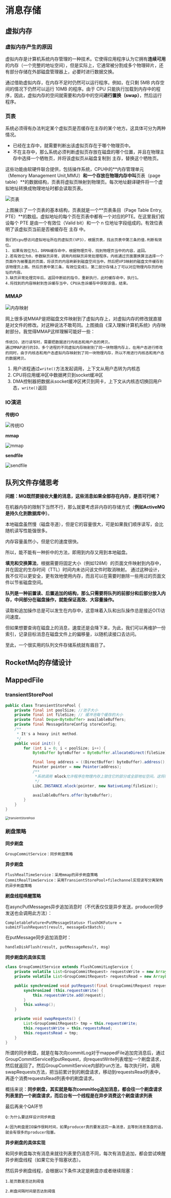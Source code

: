 # 消息存储

## 虚拟内存

### 虚拟内存产生的原因

虚拟内存是计算机系统内存管理的一种技术。它使得应用程序认为它拥有**连续可用**的内存（一个完整的地址空间），但是实际上，它通常被分割成多个物理碎片，还有部分存储在外部磁盘管理器上，必要时进行数据交换。

通过借助虚拟内存，在内存不足时仍然可以运行程序。例如，在只剩 5MB 内存空间的情况下仍然可以运行 10MB 的程序。由于 CPU 只能执行加载到内存中的程序，因此，虚拟内存的空间就需要和内存中的空间**进行置换（swap）**，然后运行程序。

### 页表

系统必须得有办法判定某个虚拟页是否缓存在主存的某个地方。这具体可分为两种情况。

- 已经在主存中，就需要判断出该虚拟页存在于哪个物理页中。
- 不在主存中，那么系统必须判断虚拟页存放在磁盘的哪个位置，并且在物理主存中选择一个牺牲页，并将该虚拟页从磁盘复制到 主存，替换这个牺牲页。

这些功能由软硬件联合提供，包括操作系统，CPU中的**内存管理单元（Memory Management Unit,MMU）**和一个存放在物理内存中叫**页表（page table）**的数据结构，页表将虚拟页映射到物理页。每次地址翻译硬件将一个虚拟地址转换成物理地址时都会读取页表。

![页表](C:\Users\80264302\Desktop\study_note_image\rocketmq\页表.png)

上图展示了一个页表的基本结构，页表就是一个**页表条目（Page Table Entry, PTE）**的数组。虚拟地址的每个页在页表中都有一个对应的PTE。在这里我们假设每个 PTE 是由一个有效位（Valid bit）和一个 n 位地址字段组成的。有效位表明了该虚拟页当前是否被缓存在 主存 中。

```
我们的cpu想访问虚拟地址所在的虚拟页(VP3)，根据页表，找出页表中第三条的值.判断有效位。
1. 如果有效位为1，DRMA缓存命中，根据物理页号，找到物理页当中的内容，返回。
2.若有效位为0，参数缺页异常，调用内核缺页异常处理程序。内核通过页面置换算法选择一个页面作为被覆盖的页面，将该页的内容刷新到磁盘空间当中。然后把VP3映射的磁盘文件缓存到该物理页上面。然后页表中第三条，有效位变成1，第二部分存储上了可以对应物理内存页的地址的内容。
3.缺页异常处理完毕后，返回中断前的指令，重新执行，此时缓存命中，执行1。
4.将找到的内容映射到告诉缓存当中，CPU从告诉缓存中获取该值，结束。
```

### MMAP

![内存映射](C:\Users\80264302\Desktop\study_note_image\rocketmq\内存映射.png)

网上很多说MMAP是把磁盘文件映射到了虚拟内存上，对虚拟内存的修改就直接是对文件的修改。对这种说法不敢苟同。上图摘自《深入理解计算机系统》内存映射部分。我觉得MMAP这样理解可能好一些：

```
传统IO，进行读写时，需要把数据进行内核态和用户态的拷贝。
通过MMAP进行的IO，多个进程的不同虚拟内存映射到了同一块物理内存上，在用户态进行修改的同时，由于内核态和用户态虚拟内存映射到了同一块物理内存，所以不用进行内核态和用户态的数据拷贝。
```

1. 用户进程通过`write()`方法发起调用，上下文从用户态转为内核态
2. CPU将应用缓冲区中数据拷贝到socket缓冲区
3. DMA控制器把数据从socket缓冲区拷贝到网卡，上下文从内核态切换回用户态，`write()`返回

### IO演进

**传统IO**

![传统IO](C:\Users\80264302\Desktop\study_note_image\rocketmq\传统IO.png)

**mmap**

![mmap](C:\Users\80264302\Desktop\study_note_image\rocketmq\mmap.png)

**sendfile**

![sendfile](C:\Users\80264302\Desktop\study_note_image\rocketmq\sendfile.png)

## 队列文件存储思考

**问题：MQ既然要接收大量的消息，这些消息如果全部存在内存，是否可行呢？**

在机器内存的限制下当然不行，那么就要考虑非内存的存储方式（**例如ActiveMQ是持久化到数据库中）**。

本地磁盘虽然慢（磁盘寻道），但是它的容量很大，可是如果我们顺序读写，会比随机读写性能强很多。

内存容量虽然小，但是它的速度很快。

所以，能不能有一种折中的方法，即用到内存又用到本地磁盘。

**填充和交换算法**，根据需要将固定大小（例如128M）的页面文件映射到内存中，并在固定的生存时间（TTL）时间内未访问该文件时取消映射。 通过这种设计，我不仅可以更安全，更有效地使用内存，而且可以在需要时删除一些用过的页面文件以节省磁盘空间。

**队列是一种前置读、后置追加的结构，那么只需要将队列的前部分和后部分放入内存，中间部分在磁盘操作，就能保证高效、大容量操作。**

读取和追加操作总是可以发生在内存中，这意味着入队和出队操作总是接近O(1)访问速度。

但如果想要查询在磁盘上的消息，速度还是会降下来，为此，我们可以再维护一份索引，记录目标消息在磁盘文件上的偏移量，以随机读接口去访问。

至此，一个很实用的队列文件存储系统就有眉目了。

## RocketMq的存储设计

## MappedFile

### transientStorePool

```java
public class TransientStorePool {
    private final int poolSize; //池子大小
    private final int fileSize; // 缓冲池每个缓存的大小
    private final Deque<ByteBuffer> availableBuffers;
    private final MessageStoreConfig storeConfig;
    /**
     * It's a heavy init method.
     */
    public void init() {
        for (int i = 0; i < poolSize; i++) {
            ByteBuffer byteBuffer = ByteBuffer.allocateDirect(fileSize);

            final long address = ((DirectBuffer) byteBuffer).address();
            Pointer pointer = new Pointer(address);
            /**
             *系统调用 mlock允许程序在物理内存上锁住它的部分或全部地址空间。这将阻止Linux 将这个内存页调度到			 				*交换空间swapspace），即使该程序已有一段时间没有访问这段空间,提高存储性能
             */
            LibC.INSTANCE.mlock(pointer, new NativeLong(fileSize));

            availableBuffers.offer(byteBuffer);
        }
    }
}
```

<img src="C:\Users\pengc\Desktop\study\study_note_image\rocketmq\transientStorePool.PNG" alt="transientStorePool" style="zoom: 67%;" />

### 刷盘策略

**同步刷盘**

```
GroupCommitService：同步刷盘策略
```

**异步刷盘**

```
FlushRealTimeService：采用mmap的异步刷盘策略
CommitRealTimeService：采用TransientStorePool+filechannel实现读写分离架构的异步刷盘策略
```

**刷盘线程唤醒策略**

在asyncPutMessages异步追加消息时（不代表仅仅是异步发送，producer同步发送也会调用此方法）：

```
CompletableFuture<PutMessageStatus> flushOKFuture = submitFlushRequest(result, messageExtBatch);
```

在putMessage同步追加消息时：

```
handleDiskFlush(result, putMessageResult, msg)
```

**同步刷盘的具体实现**

```java
class GroupCommitService extends FlushCommitLogService {
    private volatile List<GroupCommitRequest> requestsWrite = new ArrayList<GroupCommitRequest>();
    private volatile List<GroupCommitRequest> requestsRead = new ArrayList<GroupCommitRequest>();

    public synchronized void putRequest(final GroupCommitRequest request) {
        synchronized (this.requestsWrite) {
            this.requestsWrite.add(request);
        }
        this.wakeup();
    }

    private void swapRequests() {
        List<GroupCommitRequest> tmp = this.requestsWrite;
        this.requestsWrite = this.requestsRead;
        this.requestsRead = tmp;
    }
}
```

所谓的同步刷盘，就是在每次向commitLog对于mappedFile追加完消息后，通过GroupCommitService的putRequest，向requestWrite列表增加一个刷盘请求，然后就返回了。然后GroupCommitService内部的run方法，每次执行时，调用swapRequests方法，把当前累计到的刷盘请求，移动到requestsRead列表中，再逐个消费requestsRead列表中的刷盘请求。

概括来说：**同步刷盘，其实就是每次commitlog追加消息，都会往一个刷盘请求列表里扔一个刷盘请求，而后台有一个线程是在异步消费这个刷盘请求列表**

最后再来个QA环节

```
Q:为什么要这样设计同步刷盘

A:因为刷盘是IO操作很耗时间，如果producer真的要发送完一条消息，且等到消息落盘的话，就会有很多的producer阻塞。
```

**异步刷盘的具体实现**

和同步刷盘每次有消息来就往列表里仍消息不同，每次有消息追加，都会尝试唤醒异步刷盘线程（如果它处于阻塞状态）。

然后异步刷盘线程，会根据以下条件决定是刷盘亦或者继续阻塞：

```
1.脏页数是否达到阈值

2.刷盘间隔时间是否达到阈值
```

